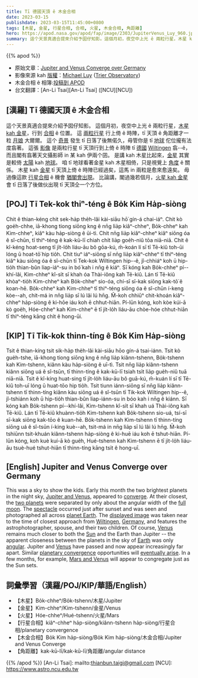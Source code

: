 ```yaml
---
title: Tī 德國天頂 ê 木金合相
date: 2023-03-15
publishdate: 2023-03-15T11:45:00+0800
tags: [木星, 金星, 行星合相, 合相, 火星, 木金合相, 角距離]
hero: https://apod.nasa.gov/apod/fap/image/2303/JupiterVenus_Luy_960.jpg
summary: 這个天景真適合提來介紹予囡仔知影。這個月初，夜空中上光 ê 兩粒行星，木星 kah 金星，行到合相 ê 位置。
---
```


{{% apod %}}

- 原始文章：[Jupiter and Venus Converge over Germany](https://apod.nasa.gov/apod/ap230315.html)
- 影像來源 kah [版權][copyright]：[Michael Luy](https://www.instagram.com/luy.michael/) ([Trier Observatory](https://www.lux-trier.info/en/a-astronomical-observatory-trier))
- 木金合相 ê 相簿:[投稿到 APOD](https://www.facebook.com/media/set/?set=a.183908144337771&type=3)
- 台文翻譯：[An-Li Tsai][An-Li Tsai] ([NCU][NCU])

## [漢羅] Tī 德國天頂 ê 木金合相
這个天景真適合提來介紹予囡仔知影。
這個月初，夜空中上光 ê 兩粒行星，[木星 kah 金星][Jupiter and Venus]，行到 [合相][converge] ê 位置。
這 [兩粒行星][two planets] 行上倚 ê 時陣，tī 天頂 ê 角距離才一粒 [月娘][full moon] 大爾爾。
這个 [奇景][spectacle] 發生 tī 日落了後無偌久，毋管你是 tī [地球][planet Earth] 佗位攏有法度翕著。
這張 [影像][displayed image] 是兩粒行星 tī 天頂行到上倚 ê 時陣 tī [德國][Germany] [Wiltingen][Wiltingen] 翕--ê，而且閣有翕著天文攝影師 in 某 kah 伊兩个囝。
是講 kah 木星比起來，[金星][Venus 1] 其實是較倚 [太陽][Sun] kah [地球][Earth]。
咱 tī 地球看著金星 kah 木星相倚，只是視覺上 [角度][angular] ê 關係。
木星 kah [金星][Venus 2] tī 天頂上倚 ê 時陣已經過矣，這馬 in 兩粒是愈來愈遠矣。
毋過像這款 [行星合相][planetary convergence] ê 機會 [猶閣會出現][eventually arise]。
比論講，閣過幾若個月，[火星 kah 金星][Mars and Venus] 會 tī 日落了後做伙出現 tī 天頂仝一个方位。

## [POJ] Tī Tek-kok thiⁿ-téng ê Bo̍k Kim Ha̍p-siòng
Chit ê thian-kéng chit sek-ha̍p the̍h-lâi kài-siāu hō͘ gín-á chai-iáⁿ.
Chit kò goe̍h-chhe, iā-khong tiong siōng kng ê nn̄g lia̍p kiâⁿ-chheⁿ, Bo̍k-chheⁿ kah Kim-chheⁿ, kiâⁿ kàu ha̍p-siòng ê ūi-tì.
Chit nn̄g lia̍p kiâⁿ-chheⁿ kiâⁿ siōng óa ê sî-chūn, tī thiⁿ-téng ê kak-kū-lī chiah chi̍t lia̍p goe̍h-niû tōa niā-niā.
Chit ê kî-kéng hoat-seng tī ji̍t-lo̍h liáu-āu bô gōa-kú, m̄-koán lí sī tī Tē-kiû toh-ūi lóng ū hoat-tō͘ hip tio̍h.
Chit tiuⁿ iáⁿ-siōng sī nn̄g lia̍p kiâⁿ-chheⁿ tī thiⁿ-téng kiâⁿ kàu siōng óa ê sî-chūn tī Tek-kok Wiltingen hip--ê, jî-chhiáⁿ koh ū hip-tio̍h thian-bûn liap-iáⁿ-su in bó͘ kah i nn̄g ê kiáⁿ.
Sī kóng kah Bo̍k-chheⁿ pí--khí-lâi, Kim-chheⁿ kî-si̍t sī khah óa Thài-iông kah Tē-kiû.
Lán tī Tē-kiû khòaⁿ-tio̍h Kim-chheⁿ kah Bo̍k-chheⁿ sio-óa, chí-sī sī-kak siōng kak-tō͘ ê koan-hē.
Bo̍k-chheⁿ kah Kim-chheⁿ tī thiⁿ-téng siōng óa ê sî-chūn í-keng kòe--ah, chit-má in nn̄g lia̍p sī lú lâi lú hn̄g.
M̄-koh chhiūⁿ chit-khoán kiâⁿ-chheⁿ ha̍p-siòng ê ki-hōe iáu koh ē chhut-hiān.
Pí-lūn kóng, koh kòe kúi-ā kò goe̍h, Hóe-chheⁿ kah Kim-chheⁿ ē tī ji̍t-lo̍h liáu-āu chòe-hóe chhut-hiān tī thiⁿ-téng kāng chi̍t ê hong-ūi.

## [KIP] Tī Tik-kok thinn-tíng ê Bo̍k Kim Ha̍p-siòng
Tsit ê thian-kíng tsit sik-ha̍p the̍h-lâi kài-siāu hōo gín-á tsai-iánn.
Tsit kò gue̍h-tshe, iā-khong tiong siōng kng ê nn̄g lia̍p kiânn-tshenn, Bo̍k-tshenn kah Kim-tshenn, kiânn kàu ha̍p-siòng ê uī-tì.
Tsit nn̄g lia̍p kiânn-tshenn kiânn siōng uá ê sî-tsūn, tī thinn-tíng ê kak-kū-lī tsiah tsi̍t lia̍p gue̍h-niû tuā niā-niā.
Tsit ê kî-kíng huat-sing tī ji̍t-lo̍h liáu-āu bô guā-kú, m̄-kuán lí sī tī Tē-kiû toh-uī lóng ū huat-tōo hip tio̍h.
Tsit tiunn iánn-siōng sī nn̄g lia̍p kiânn-tshenn tī thinn-tíng kiânn kàu siōng uá ê sî-tsūn tī Tik-kok Wiltingen hip--ê, jî-tshiánn koh ū hip-tio̍h thian-bûn liap-iánn-su in bóo kah i nn̄g ê kiánn.
Sī kóng kah Bo̍k-tshenn pí--khí-lâi, Kim-tshenn kî-si̍t sī khah uá Thài-iông kah Tē-kiû.
Lán tī Tē-kiû khuànn-tio̍h Kim-tshenn kah Bo̍k-tshenn sio-uá, tsí-sī sī-kak siōng kak-tōo ê kuan-hē.
Bo̍k-tshenn kah Kim-tshenn tī thinn-tíng siōng uá ê sî-tsūn í-king kuè--ah, tsit-má in nn̄g lia̍p sī lú lâi lú hn̄g.
M̄-koh tshiūnn tsit-khuán kiânn-tshenn ha̍p-siòng ê ki-huē iáu koh ē tshut-hiān.
Pí-lūn kóng, koh kuè kuí-ā kò gue̍h, Hué-tshenn kah Kim-tshenn ē tī ji̍t-lo̍h liáu-āu tsuè-hué tshut-hiān tī thinn-tíng kāng tsi̍t ê hong-uī.

## [English] Jupiter and Venus Converge over Germany
This was a sky to show the kids.
Early this month the two brightest planets in the night sky, [Jupiter and Venus][Jupiter and Venus], appeared to [converge][converge].
At their closest, the [two planets][two planets] were separated by only about the angular width of the [full moon][full moon].
The [spectacle][spectacle] occurred just after sunset and was seen and photographed all across [planet Earth][planet Earth].
The [displayed image][displayed image] was taken near to the time of closest approach from [Wiltingen][Wiltingen], [Germany][Germany], and features the astrophotographer, spouse, and their two children.
Of course, [Venus][Venus 1] remains much closer to both the [Sun][Sun] and the Earth than Jupiter -- the apparent closeness between the planets in the sky of [Earth][Earth] was only [angular][angular].
Jupiter and [Venus][Venus 2] have passed and now appear increasingly far apart.
Similar [planetary convergence][planetary convergence] opportunities will [eventually arise][eventually arise].
In a few months, for example, [Mars and Venus][Mars and Venus] will appear to congregate just as the Sun sets.

## 詞彙學習（漢羅/POJ/KIP/華語/English）
- 【木星】Bo̍k-chheⁿ/Bo̍k-tshenn/木星/Jupiter
- 【金星】Kim-chheⁿ/Kim-tshenn/金星/Venus
- 【火星】Hóe-chheⁿ/Hué-tshenn/火星/Mars
- 【行星合相】kiâⁿ-chheⁿ ha̍p-siòng/kiânn-tshenn ha̍p-siòng/行星合相/planetary convergence
- 【木金合相】Bo̍k Kim ha̍p-siòng/Bo̍k Kim ha̍p-siòng/木金合相/Jupiter and Venus Converge
- 【角距離】kak-kū-lī/kak-kū-lī/角距離/angular distance


{{% /apod %}}
[An-Li Tsai]: mailto:thianbun.taigi@gmail.com
[NCU]: https://www.astro.ncu.edu.tw

[copyright]: https://apod.nasa.gov/apod/fap/lib/about_apod.html#srapply
[License]: https://creativecommons.org/licenses/by/2.0/

[Jupiter and Venus]:https://apod.nasa.gov/apod/ap230306.html
[converge]:https://apod.nasa.gov/apod/ap230304.html
[two planets]:https://apod.nasa.gov/apod/ap230305.html
[full moon]:https://apod.nasa.gov/apod/ap211010.html
[spectacle]:https://apod.nasa.gov/apod/ap151108.html"
[planet Earth]:https://apod.nasa.gov/apod/ap220809.html
[displayed image]:https://www.instagram.com/p/CpSqcLYslKQ/
[Wiltingen]:https://en.wikipedia.org/wiki/Wiltingen
[Germany]:https://en.wikipedia.org/wiki/Germany
[Venus 1]:https://apod.nasa.gov/apod/ap220306.html
[Sun]:https://apod.nasa.gov/apod/ap230222.html
[Earth]:https://earthobservatory.nasa.gov/
[angular]:https://www.mathsisfun.com/angles.html
[Venus 2]:https://solarsystem.nasa.gov/planets/venus/in-depth/
[planetary convergence]:https://in-the-sky.org/article.php?term=conjunction&year=2023&tz=0#table
[eventually arise]:https://www.dogalize.com/wp-content/uploads/2017/07/happy-cat.jpg
[Mars and Venus]:https://in-the-sky.org/news.php?id=20230701_15_100

